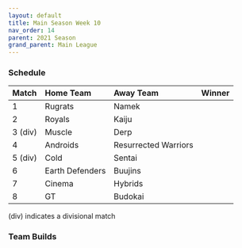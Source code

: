 ```yaml
---
layout: default
title: Main Season Week 10
nav_order: 14
parent: 2021 Season
grand_parent: Main League
---
```

### Schedule

|Match          |  Home Team            | Away Team           |  Winner          |
| :-------------| :---------------------| :-------------------| :----------------|
| 1             | Rugrats                | Namek               |                  |
| 2             | Royals                 | Kaiju              |                  |
| 3 (div)       | Muscle                 | Derp            |                  |
| 4             | Androids               | Resurrected Warriors |                 |
| 5 (div)       | Cold                   | Sentai               |                  |
| 6             | Earth Defenders        | Buujins             |                  |
| 7             | Cinema                 | Hybrids        |                  | 
| 8             | GT                     | Budokai                  |                  |

(div) indicates a divisional match

### Team Builds
	 	 	 	 	 	 	 